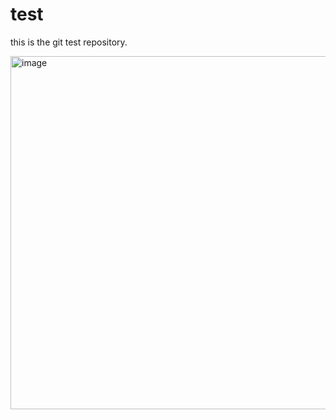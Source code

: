 # test
this is the git test repository.

<img width="1059" height="565" alt="image" src="https://github.com/user-attachments/assets/6e365835-baaa-4f15-aca4-e99ec8a28356" />
